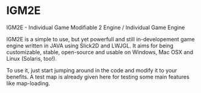 IGM2E
===========

IGM2E - Individual Game Modifiable 2 Engine / Individual Game Engine 

IGM2E is a simple to use, but yet powerfull and still in-developement game engine written in JAVA using Slick2D and LWJGL. 
It aims for being customizable, stable, open-source and usable on Windows, Mac OSX and Linux (Solaris, too!).

To use it, just start jumping around in the code and modify it to your benefits. A test map is already given here for testing some main features like map-loading.
